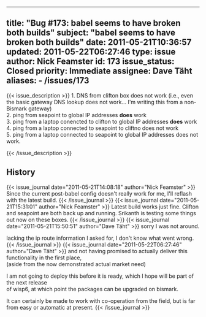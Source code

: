 
---
title: "Bug #173: babel seems to have broken both builds"
subject: "babel seems to have broken both builds"
date: 2011-05-21T10:36:57
updated: 2011-05-22T06:27:46
type: issue
author: Nick Feamster
id: 173
issue_status: Closed
priority: Immediate
assignee: Dave Täht
aliases:
    - /issues/173
---

{{< issue_description >}}
1\. DNS from clifton box does not work (i.e., even the basic gateway DNS
lookup does not work... I'm writing this from a non-Bismark gateway)\
2. ping from seapoint to global IP addresses **does** work\
3. ping from a laptop conencted to clifton to global IP addresses
**does** work\
4. ping from a laptop connected to seapoint to cliftno does not work\
5. ping from a laptop connected to seapoint to global IP addresses does
not work.


{{< /issue_description >}}

## History
{{< issue_journal date="2011-05-21T14:08:18" author="Nick Feamster" >}}
Since the current post-babel config doesn't really work for me, I'll
reflash with the latest build.
{{< /issue_journal >}}
{{< issue_journal date="2011-05-21T15:31:01" author="Nick Feamster" >}}
Latest build works just fine. Clifton and seapoint are both back up and
running. Srikanth is testing some things out now on these boxes.
{{< /issue_journal >}}
{{< issue_journal date="2011-05-21T15:50:51" author="Dave Täht" >}}
sorry I was not around.

lacking the ip route information I asked for, I don't know what went
wrong.
{{< /issue_journal >}}
{{< issue_journal date="2011-05-22T06:27:46" author="Dave Täht" >}}
and not having promised to actually deliver this functionality in the
first place,\
(aside from the now demonstrated actual market need)

I am not going to deploy this before it is ready, which I hope will be
part of the next release\
of wisp6, at which point the packages can be upgraded on bismark.

It can certainly be made to work with co-operation from the field, but
is far from easy or automatic at present.
{{< /issue_journal >}}

